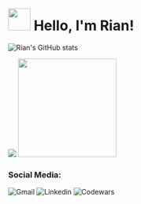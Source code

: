
<div>
    <h1> 
        <img src="https://em-content.zobj.net/source/microsoft-teams/363/waving-hand_light-skin-tone_1f44b-1f3fb_1f3fb.png" width=45 height=45 />
        Hello, I'm Rian!
    </h1>
</div>

![Rian's GitHub stats](https://github-readme-stats.vercel.app/api?username=rianwilliam&show_icons=true&theme=transparent&text_color=efe5fb&icon_color=99ccff&title_color=99ccff&border_color=5e5397&include_all_commits=true&card_width=1000) 

<div>
    <img src="https://github-readme-stats.vercel.app/api/top-langs/?username=rianwilliam&bg_color=0d1117&text_color=efe5fb&title_color=99ccff&border_color=5e5397&card_width=610" />
    <img src="https://em-content.zobj.net/source/microsoft-teams/363/panda_1f43c.png" height=200/>
</div>

### Social Media:
![Gmail](https://img.shields.io/badge/Gmail-D14836?style=for-the-badge&logo=gmail&logoColor=white)
![Linkedin](https://img.shields.io/badge/LinkedIn-0077B5?style=for-the-badge&logo=linkedin&logoColor=white)
![Codewars](https://img.shields.io/badge/Codewars-B1361E?style=for-the-badge&logo=Codewars&logoColor=white)
